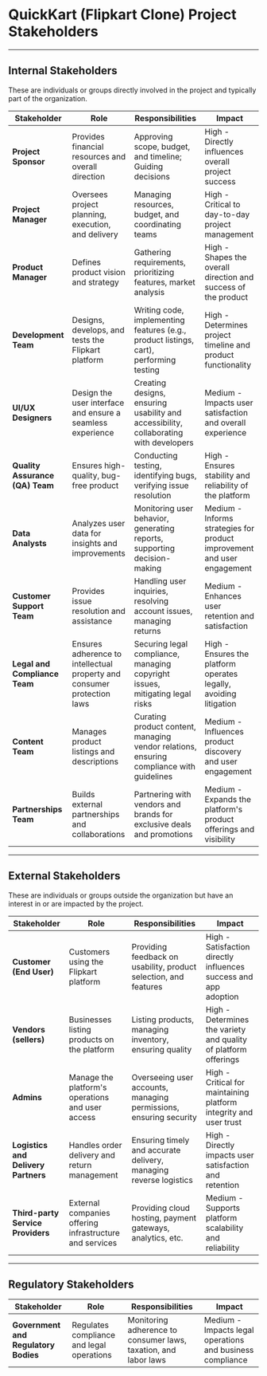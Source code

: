 # QuickKart (Flipkart Clone) Project Stakeholders

---

## Internal Stakeholders

These are individuals or groups directly involved in the project and typically part of the organization.

| **Stakeholder**               | **Role**                                              | **Responsibilities**                                             | **Impact**                                                    |
|-------------------------------|------------------------------------------------------|------------------------------------------------------------------|---------------------------------------------------------------|
| **Project Sponsor**            | Provides financial resources and overall direction   | Approving scope, budget, and timeline; Guiding decisions          | High - Directly influences overall project success             |
| **Project Manager**            | Oversees project planning, execution, and delivery   | Managing resources, budget, and coordinating teams                | High - Critical to day-to-day project management               |
| **Product Manager**            | Defines product vision and strategy                   | Gathering requirements, prioritizing features, market analysis    | High - Shapes the overall direction and success of the product |
| **Development Team**           | Designs, develops, and tests the Flipkart platform   | Writing code, implementing features (e.g., product listings, cart), performing testing | High - Determines project timeline and product functionality   |
| **UI/UX Designers**            | Design the user interface and ensure a seamless experience | Creating designs, ensuring usability and accessibility, collaborating with developers | Medium - Impacts user satisfaction and overall experience       |
| **Quality Assurance (QA) Team** | Ensures high-quality, bug-free product               | Conducting testing, identifying bugs, verifying issue resolution  | High - Ensures stability and reliability of the platform       |
| **Data Analysts**              | Analyzes user data for insights and improvements      | Monitoring user behavior, generating reports, supporting decision-making | Medium - Informs strategies for product improvement and user engagement |
| **Customer Support Team**      | Provides issue resolution and assistance             | Handling user inquiries, resolving account issues, managing returns | Medium - Enhances user retention and satisfaction              |
| **Legal and Compliance Team**  | Ensures adherence to intellectual property and consumer protection laws | Securing legal compliance, managing copyright issues, mitigating legal risks | High - Ensures the platform operates legally, avoiding litigation |
| **Content Team**               | Manages product listings and descriptions            | Curating product content, managing vendor relations, ensuring compliance with guidelines | Medium - Influences product discovery and user engagement      |
| **Partnerships Team**          | Builds external partnerships and collaborations      | Partnering with vendors and brands for exclusive deals and promotions | Medium - Expands the platform's product offerings and visibility |

---

## External Stakeholders

These are individuals or groups outside the organization but have an interest in or are impacted by the project.

| **Stakeholder**               | **Role**                                              | **Responsibilities**                                             | **Impact**                                                    |
|-------------------------------|------------------------------------------------------|------------------------------------------------------------------|---------------------------------------------------------------|
| **Customer (End User)**                  | Customers using the Flipkart platform                | Providing feedback on usability, product selection, and features  | High - Satisfaction directly influences success and app adoption |
| **Vendors (sellers)**                    | Businesses listing products on the platform          | Listing products, managing inventory, ensuring quality            | High - Determines the variety and quality of platform offerings  |
| **Admins**                  | Manage the platform's operations and user access        | Overseeing user accounts, managing permissions, ensuring security  | High - Critical for maintaining platform integrity and user trust |
| **Logistics and Delivery Partners** | Handles order delivery and return management        | Ensuring timely and accurate delivery, managing reverse logistics | High - Directly impacts user satisfaction and retention          |
| **Third-party Service Providers** | External companies offering infrastructure and services | Providing cloud hosting, payment gateways, analytics, etc.        | Medium - Supports platform scalability and reliability          |

---

## Regulatory Stakeholders

| **Stakeholder** | **Role** | **Responsibilities** | **Impact** |
|-----------------|----------|---------------------|------------|
| **Government and Regulatory Bodies** | Regulates compliance and legal operations | Monitoring adherence to consumer laws, taxation, and labor laws | Medium - Impacts legal operations and business compliance |
